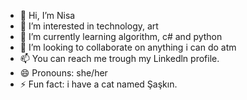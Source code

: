- 👋 Hi, I’m Nisa
- 👀 I’m interested in technology, art 
- 🌱 I’m currently learning algorithm, c# and python
- 💞️ I’m looking to collaborate on anything i can do atm
- 📫 You can reach me trough my Linkedln profile.
- 😄 Pronouns: she/her
- ⚡ Fun fact: i have a cat named Şaşkın.

<!---
l4berosis/l4berosis is a ✨ special ✨ repository because its `README.md` (this file) appears on your GitHub profile.
You can click the Preview link to take a look at your changes.
--->
